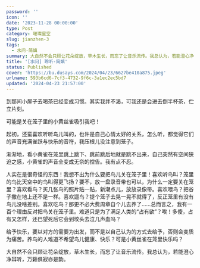 ```yaml
---
password: ''
icon: ''
date: '2023-11-28 00:00:00'
type: Post
category: 璀璨星空
slug: jianzhen-3
tags:
  - 水问-简嫃
summary: 大自然不会只顾让花朵绽放，草木生长，而忘了让音乐流传。我总认为，若能澄心净耳听，万籁俱寂亦是韵。
title: '[水问] 聆听-简嫃'
status: Published
cover: 'https://bu.dusays.com/2024/04/23/6627be410a875.jpeg'
urlname: 593b6cd6-7cf3-4732-9f6c-3a1ec2ec5bd7
updated: '2024-04-23 21:57:00'
---
```


  到那间小屋子去喝茶已经变成习惯。其实我并不渴，可我还是会进去倒半杯茶，伫立片刻。


  可能是关在笼子里的小黄丝雀吸引我吧！


  起初，还蛮喜欢听听鸟儿叫的，也许是自己心情太好的关系，怎么听，都觉得它们的声音充满雀跃与快乐的音符，我压根儿没注意到笼子。


  渐渐地，看小黄雀在笼里跳上跳下、跳前跳后地就是跳不出来，自己突然有空间狭迫之感，小黄雀的声音全变成无奈的控告。我有点不忍。


  人实在是很奇怪的东西！我想不出为什么要把鸟儿关在笼子里！喜欢听鸟叫？笼里的鸟比天空中的鸟叫得更飞扬？要不，放一盘录音带也可以，为什么一定要关在笼里？喜欢看鸟？买几张鸟的照片贴一贴，新潮点儿，放放录像带。喜欢喂鸟？把谷子撒在地上还不是一样。喜欢遛鸟？提个笼子去晃一晃不就得了，反正笼里有没有鸟儿没啥差别。喜欢吃鸟？那更不必大费周章自个儿去养了……总而言之，我有一百个理由反对把鸟关在笼子里。难道只是为了满足人类的“占有欲”？唉！多傻，占有又怎样，还巴望死后它会到坟头去泣几声血吗？


  给予快乐，要以对方的需要为出发，而不是以自己认为的方式去给予，否则会变质为痛苦。养鸟的人难道不希望鸟儿健康、快乐？可是小黄丝雀在笼里快乐吗？


  大自然不会只顾让花朵绽放，草木生长，而忘了让音乐流传。我总认为，若能澄心净耳听，万籁俱寂亦是韵。

